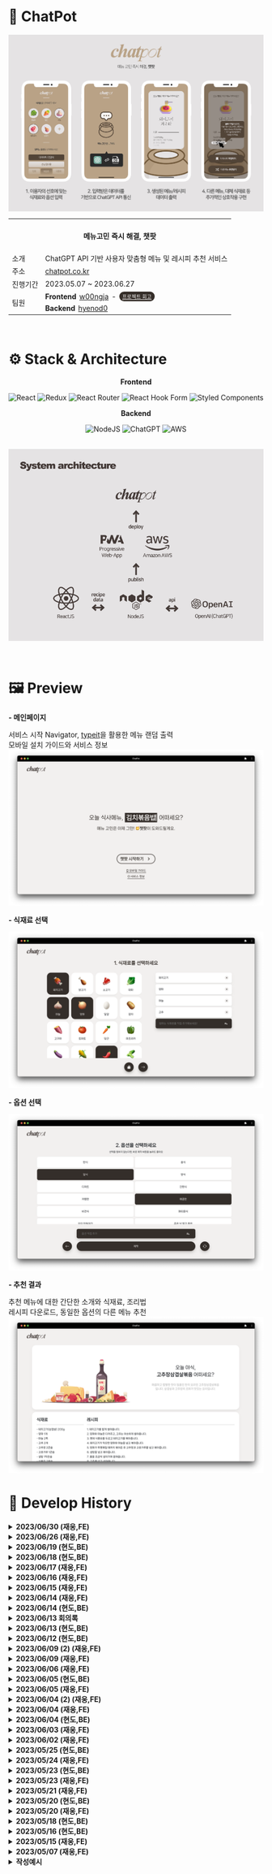 <!-- Project anouncement -->

# 🍯 <b>ChatPot</b>

<img align=center src="./project/screenHistory/overview.png" style="object-fit: cover" />

<br>
<center>
<table align=center>
  <tr>
    <th colspan="2" style="text-align:center"><h4>메뉴고민 즉시 해결, 챗팟</h4></th>
  </tr>
  <tr>
    <td>소개</td>
    <td>ChatGPT API 기반 사용자 맞춤형 메뉴 및 레시피 추천 서비스</td>
  </tr>
  <tr>
    <td>주소</td>
    <td><a href="https://chatpot.co.kr">chatpot.co.kr</a></td>
  </tr>
  <tr >
    <td>진행기간</td>
    <td>2023.05.07 ~ 2023.06.27</td>
  </tr>
  <tr>
    <td rowspan="2">팀원</td>
    <td style="display:flex;align-items:center;gap:6px"><b>Frontend </b><a href="https://github.com/w00ngja">w00ngja</a> - <a style="background-color:#352e29;border-radius:20px;font-size:10px;padding:2px 6px;color:#f2f0ef;cursor:pointer" href="https://w00ngja.tistory.com/108">프로젝트 회고</a></td>
  </tr>
  <tr>
    <td style="display:flex;align-items:center;gap:6px"><b>Backend </b><a href="https://github.com/hyeond0">hyenod0</a></td>
  </tr>
</table>
</center>

<br>

# <b>⚙️ Stack & Architecture</b>

<center>
<div  align=center>
<p><b>Frontend</b></p>

![React](https://img.shields.io/badge/react-%2320232a.svg?style=for-the-badge&logo=react&logoColor=%2361DAFB)
![Redux](https://img.shields.io/badge/redux-%23593d88.svg?style=for-the-badge&logo=redux&logoColor=white)
![React Router](https://img.shields.io/badge/React_Router-CA4245?style=for-the-badge&logo=react-router&logoColor=white)
![React Hook Form](https://img.shields.io/badge/React%20Hook%20Form-%23EC5990.svg?style=for-the-badge&logo=reacthookform&logoColor=white)
![Styled Components](https://img.shields.io/badge/styled--components-DB7093?style=for-the-badge&logo=styled-components&logoColor=white)

<p><b>Backend</b></p>

![NodeJS](https://img.shields.io/badge/node.js-6DA55F?style=for-the-badge&logo=node.js&logoColor=white)
![ChatGPT](https://img.shields.io/badge/chatGPT-74aa9c?style=for-the-badge&logo=openai&logoColor=white)
![AWS](https://img.shields.io/badge/AWS-%23FF9900.svg?style=for-the-badge&logo=amazon-aws&logoColor=white)

<br>
<img  align=center src="./project/src/img/architecture.png">
</div>

</center>

<!-- Develop history -->
<br/>
<br/>

# 🖼️ <b>Preview</b>

<p><b>- 메인페이지</b></p>
<span>서비스 시작 Navigator, <a href="https://www.typeitjs.com/docs/react/">typeit</a>을 활용한 메뉴 랜덤 출력<br/>
모바일 설치 가이드와 서비스 정보</span>
<img src="./project/screenHistory/s1.png">

<br/>
<p><b>- 식재료 선택</b></p>
<span></span>
<img src="./project/screenHistory/s2.png">

<br/>
<p><b>- 옵션 선택</b></p>
<img src="./project/screenHistory/s3.png">

<br/>
<p><b>- 추천 결과</b></p>
<span>추천 메뉴에 대한 간단한 소개와 식재료, 조리법<br/>
레시피 다운로드, 동일한 옵션의 다른 메뉴 추천</span>
<img src="./project/screenHistory/s5.png">

<!-- <br/>
<p><b>- 모바일에서도 완벽하게</b></p>
<br/> -->

# 📝 <b>Develop History</b>

<details>
<summary><b>2023/06/30 (재웅,FE)</b></summary>

<h2><b>✅ Done</b></h2>

- 모바일 환경 터치 이슈 해결

<br>
<h2><b>📚 Next</b></h2>

- 프로젝트 정리

<br>
</details>

<details>
<summary><b>2023/06/26 (재웅,FE)</b></summary>

<h2><b>✅ Done</b></h2>

- 모바일 가이드
- 서비스 정보 (크레딧)
- 그 외 폰트 사이즈 조절 등

<br>
<h2><b>📚 Next</b></h2>

- 임시적으로 Display:none 지정해준 요소들 확인 후, 복구
  - 모바일 환경에서 옵션 선택되지 않는 문제
  - 모바일 환경에서 선택한 식재료 제거되지 않는 문제
- 코드 정리 및 리팩터링

<br>
</details>

<details>
<summary><b>2023/06/19 (현도,BE)</b></summary>

<h2><b>✅ Done</b></h2>

- AWS Route53, 로드 밸런서를 이용한 https 배포
- 도메인 구매 후 적용
  - https://chatpot.co.kr

<br>
<h2><b>📚 Next</b></h2>

- 버그 확인 및 오류 수정

<br>
</details>

<details>
<summary><b>2023/06/18 (현도,BE)</b></summary>

<h2><b>✅ Done</b></h2>

- AWS EC2, pm2를 이용한 임시 버전 배포
- 현재 구현된 모든 기능 테스트

<br>
<h2><b>📚 Next</b></h2>

- 버그 확인 및 오류 수정
- 도메인 구매 후 http를 https로 배포 적용

<br>
</details>

<details>
<summary><b>2023/06/17 (재웅,FE)</b></summary>

<h2><b>✅ Done</b></h2>

- 레시피 저장 기능

<br>
<h2><b>📚 Next</b></h2>

- 프로젝트 정리

<br>
<h2><b>🖼️ Preview</b></h2>
<img src="./project/screenHistory/0617(2).png">
<img src="./project/screenHistory/0617(3).png">

<br>
</details>

<details>
<summary><b>2023/06/16 (재웅,FE)</b></summary>

<h2><b>✅ Done</b></h2>

- React-transition-group 라이브러리 설치
- 페이지 간 전환 애니메이션
- 파비콘 및 페이지명 지정

<br>
<h2><b>📚 Next</b></h2>

- 레시피 저장 기능

<br>
<h2><b>🖼️ Preview</b></h2>
<img src="./project/screenHistory/0616(1).png">
<img src="./project/screenHistory/0616(2).gif">
<img src="./project/screenHistory/0616(3).gif">

<br>
</details>

<details>
<summary><b>2023/06/15 (재웅,FE)</b></summary>

<h2><b>✅ Done</b></h2>

- 레시피 결과 페이지 Alert 및 재추천 기능 구현
- 메인 페이지 애니메이션 (TypeIt)
- 웹폰트 적용

<br>
<h2><b>📚 Next</b></h2>

- 페이지 전환 애니메이션
- 레시피 저장 기능

 <br>
<h2><b>🖼️ Preview</b></h2>
<img src="./project/screenHistory/0615(1).png">
  
<br>
</details>

<details>
<summary><b>2023/06/14 (재웅,FE)</b></summary>

<h2><b>✅ Done</b></h2>

- 모바일 환경에서 옵션 선택시 Hover 제거
- 폼 전송 후 입력란 초기화
- 재렌더링 이슈 해결
  - 원인은 좀 더 알아봐야 할 듯 함
- 식재료 선택 단계에서의 제작 버튼 삭제
- 옵션 선택하지 않았을 경우 Null값 대신 '아무' 레시피를 추천해달라고 요청
- 옵션 페이지 리스트 변경
- 레시피 결과 화면 버튼 재구성

<br>
<h2><b>📚 Next</b></h2>

- Alert1. 올바르지 않은 답변을 받아왔을 때 (윤리 문제 등) 해당 메시지의 전문(State.receiveData.messages[this.length-1].context)을 출력 (->재선택화면으로)
- Alert2. 페이지 새로고침 등으로 레시피 관련 상태 값이 초기화된 경우 (->재선택화면으로)
- 페이지 전환 애니메이션
- 메인 페이지
- 레시피 결과 저장 기능 구현

<br>
</details>

<details>
<summary><b>2023/06/14 (현도,BE)</b></summary>

<h2><b>✅ Done</b></h2>

- 다른 레시피 추천 기능 구현
  - 식재료, 옵션, 추천받은 레시피를 기억하고 다른 레시피를 추천받도록 구현

<br>
<h2><b>📚 Next</b></h2>

- 레시피 저장 기능 구현
  - 버튼을 누르면 현재 추천받은 레시피 html 페이지를 그대로 캡처해서 저장할 수 있는 기능
  <br>
  </details>

<details>
<summary><b>2023/06/13 회의록</b></summary>

<h2><b>📁 회의결과</b></h2>
  
  - 레시피 결과 페이지
    - 공유버튼 > 처음으로
    - 챗봇 > 배너
  - 옵션 페이지
    - 한식 / 중식 / 일식 / 양식 / 디저트
    - 간편식 / 비용이 저렴한 / 매콤한 / 비오는 날 먹기 좋은
    - 비건식 / 락토프리 / 파티음식 / 오이빼줘

<br>
<h2><b>🚨 Error</b></h2>
  
  - 모바일 환경에서 옵션 선택 시 Hover 제거
  - 모바일 접속 시 PWA 알림 안 뜨는 문제
  - 렌더링이슈 (HTML 바인딩 후, 특점 시점에만 렌더링할지)
  - 특정 상황에서 Parsing이 제대로 이루어지지 않는 문제
    - 식재료 직접 작성 + 옵션 미선택 시 발생
    - 테스트 케이스 발견되는대로 추가 예정
  - 아예 옵션까지 전부 입력해야 제작 가능하게 할지
    - 선택완료 전까지 버튼 비활성화? (불투명도 조절 등)
  
<br>
<h2><b>📚 Next</b></h2>

- 메인 페이지 (비디오, TypeIt, 시작버튼)
  - 3D 인터랙션으로 구현하는 것도 구상 중
- 레시피 결과 페이지 (버튼 변경, 페이지 리디자인)
- 옵션 페이지 (리스트 변경)
- 페이지 전환 애니메이션
- 폰트 적용
- 리액트 성능개선 / 프로파일링

<br>
</details>

<details>
<summary><b>2023/06/13 (현도,BE)</b></summary>

<h2><b>✅ Done</b></h2>

- pm2를 통해 터미널 종료 시에도 서버 작동
- React로 Get Mapping시 경로 오류 수정

<br>
<h2><b>📚 Next</b></h2>

- IP주소 도메인으로 변경
  - 카페24를 통해 구현 예정
- 같은 재료와 옵션으로 다른 레시피 추천 기능 구현

<br>
</details>

<details>
<summary><b>2023/06/12 (현도,BE)</b></summary>

<h2><b>✅ Done</b></h2>

- AWS EC2 인스턴스를 이용한 배포
  - http://43.200.255.186:8000/
- EC2 인스턴스에 chatGPT API 환경변수 적용

<br>
<h2><b>📚 Next</b></h2>

- IP주소 도메인으로 변경
- 터미널 종료 시에도 서버가 유지되도록 pm2를 이용한 서버 기동 구현

<br>

<br>
</details>

<details>
<summary><b>2023/06/09 (2) (재웅,FE)</b></summary>

<h2><b>✅ Done</b></h2>

- 식재료 선택하지 않은 상태에서 제작 버튼 클릭 시 예외 처리 구현
- 식재료 / 옵션 초기화 버튼 구현
- 식재료 리스트업 및 아이콘 추가
- Hover, Active 등 상태에 따른 CSS 변화 구현

<br>
<h2><b>📚 Next</b></h2>

- 메인 페이지
  - 비디오 추가
  - TypeIt 추가
  - /selectIngredients 이동 버튼 추가
- 페이지 간 전환 애니메이션 구현

<br>
<h2><b>🖼️ Preview</b></h2>
<img src="./project/screenHistory/0610(2).png">
<img src="./project/screenHistory/0610(1).png">

<br>
</details>

<details>
<summary><b>2023/06/09 (재웅,FE)</b></summary>

<h2><b>✅ Done</b></h2>

- Instruction 별 페이지 분할
  - 페이지별 컴포넌트, 상태 바인딩 재구성
- Navbar 로고 위치 변경 : 웹 / 모바일 화면에서 위치 다름
- (develop only)BuildTIme 위치 변경

<br>
<h2><b>📚 Next</b></h2>

- 제작 버튼 예외처리
  - 담긴 식재료가 없을 시 버튼 비활성화하기
- 식재료 버튼 활성화 CSS 구현
- 페이지 전환 애니메이션 구현
- 폰트, 아이콘
- App.js 코드 정리

<br>
<h2><b>🖼️ Preview</b></h2>
<img src="./project/screenHistory/0609(1).png">
<img src="./project/screenHistory/0609(2).png">

<br>
</details>

<details>
<summary><b>2023/06/06 (재웅,FE)</b></summary>

<h2><b>✅ Done</b></h2>

- / 페이지 재구성
  - App.js 내 / 페이지 분할 (SelectPage, OptionPage)
  - Testpage에서 시험하던 스와이프 / 풀페이지 스크롤 기능 사용 잠시 보류
  - 사유는 onClick 통한 상태값 갱신 시 재렌더링되어 위치가 초기화됨
  - 따라서 뷰포트 크기에 맞는 페이지를 주요 기능 하나씩 사용하게 구성 중에 있음

<br>
</details>

<details>
<summary><b>2023/06/05 (현도,BE)</b></summary>

<h2><b>✅ Done</b></h2>

- chatGPT 질문 수정
  - (에러) parsing하기 좋게 답변이 오게 질문했는데 답변이 원하는대로 오지 않음.
    - 역할 부여 때 써놓은 답변 예시가 undefined로 인식되서 원하는 답변이 돌아오지 않았었음.
    - 역할 부여 뿐 아니라 최종적으로 식재료와 옵션을 받아서 질문할 때 구체적으로 답변하도록 질문 수정.
  - 요리 이름, 식재료, 레시피 순서, 한줄 소개 4개의 변수로 나누어 React로 전송

<br>
<h2><b>📚 Next</b></h2>

- chatGPT 파라미터 조정을 통한 답변 에러 감소

<br>
</details>

<details>
<summary><b>2023/06/05 (재웅,FE)</b></summary>

<h2><b>✅ Done</b></h2>

- /recipe 페이지 레이아웃 및 컴포넌트 재구성
- GPT API 답변 바인딩 및 요청멘트 보정 (Issues 확인바랍니다)

<br>
<h2><b>📚 Next</b></h2>

- / 페이지 레이아웃 및 컴포넌트 구조 변경 (1)
  - 식재료버튼 클릭 시 활성화 CSS 구현 + 식재료별 아이콘 삽입 예정
- /recipe 하단 버튼 (저장, 공유, 리로드) CSS 및 기능 구현 (2)
  - 챗봇 및 로그인 구현

<br>
</details>

<details>
<summary><b>2023/06/04 (2) (재웅,FE)</b></summary>

<h2><b>✅ Done</b></h2>

- /test 풀페이지 스크롤 애니메이션 구현
- lottie-react 라이브러리 설치

<br>
<h2><b>⚙️ in Progess</b></h2>

- GET으로 받아온 데이터 바인딩하여, /recipe에 출력 구현 중
  - 데이터 받아오는 것 이외에도 바인딩 과정에서 문제 발생하여 해결 중

<br>
<h2><b>📚 Next</b></h2>

- /recipe 실제 데이터 받아와지면 바인딩 마무리 + 버튼 기능 구현
- /recipe 페이지 레이아웃 및 컴포넌트 재구성
- / 페이지 레이아웃 및 컴포넌트 구조 변경
  - 변경 후 식재료 선택 시 활성화 CSS 구현 + 식재료별 아이콘 삽입 예정

<br>
</details>

<details>
<summary><b>2023/06/04 (재웅,FE)</b></summary>

<h2><b>✅ Done</b></h2>

- /test 풀페이지 스크롤 애니메이션 구현

<br>
<h2><b>⚙️ in Progess</b></h2>

- /recipe 페이지 레이아웃 재구성 중
  - 그에 따른 App.js 컴포넌트 구조도 바꿀 예정
- GET으로 받아온 데이터 바인딩하여, /recipe에 출력 구현 예정
  - 데이터 받아오는 과정에서 오류가 발생
  - 오류1. response 변수에 담기지 않음
  - 오류2. Parsing 과정에서, GPT가 규칙을 지키지 않아 null로 담기게 됨

<br>
<h2><b>📚 Next</b></h2>

- /recipe 실제 데이터 받아와지면 바인딩 마무리 + 버튼 기능 구현
- / 페이지 레이아웃 및 컴포넌트 구조 변경
  - 변경 후 식재료 선택 시 활성화 CSS 구현 + 식재료별 아이콘 삽입 예정

<br>
</details>

<details>
<summary><b>2023/06/04 (현도,BE)</b></summary>

<h2><b>✅ Done</b></h2>

- 정규 표현식을 이용해 chatGPT에게 받은 추천 레시피를 parsing
- React로 추천받은 레시피 parsing 결과를 전송
  - (에러) axios를 이용해 통신하는데 res.send로 보낸 값을 React에서 제대로 받아오지 못함.
    - axios.get()으로 한번 더 받아오는 것이 아니라 post 요청 후 then을 이용해 결과값을 받아오도록 수정
    - React에서 json 형태로 변환하지 않고 res.json을 이용해 서버에서 json 형태로 전송
- POST 요청받은 식재료, 옵션 값이 null 일때 예외 처리
- <br>
  <h2><b>⚙️ in Progess</b></h2>

- 구현 중인 내용
  - 좀 더 정확한 chatGPT 답변을 위한 역할 부여 메시지, 파라미터 수정

<br>
<h2><b>📚 Next</b></h2>

- 구현 예정
  - aws, heroku 등을 이용한 서버 배포
  - 배포 후 테스트 및 버그 수정

<br>
</details>
<details>
<summary><b>2023/06/03 (재웅,FE)</b></summary>

<h2><b>✅ Done</b></h2>

- MakeRequest
  - Post / Get 구현
  - Get 요청 완료 시 까지 로딩 출력 로직 구현
  - 데이터 정상적으로 넘겨받으면 페이지 이동

<br>
<h2><b>📚 Next</b></h2>

- GPT API에서 요청받아온 실제 데이터 출력 테스트
- /recipe 레이아웃 리팩토링 ..

<br>
</details>

<details>
<summary><b>2023/06/02 (재웅,FE)</b></summary>

<h2><b>✅ Done</b></h2>

- 프로젝트 readme에 개발로그 양식 작성 및 기존 로그 백업
- NavBar 프로필 아이콘 Hover animation

<br>
</details>

<details>
<summary><b>2023/05/25 (현도,BE)</b></summary>
<br>
<h2><b>⚙️ in Progess</b></h2>

- 구현 중인 내용
  - chatGPT 답변을 match, split을 이용해 요리 이름, 식재료, 레시피 순서로 구분
    - (에러) 답변이 원하는 대로 돌아오지 않음.
      - 정확한 답변을 위해 temperature, top_p 등 chatGPT 파라미터 조정
      - 역할 부여 및 user 메시지를 좀 더 구체적으로 수정
  - parsing한 레시피 추천 정보를 res.send를 이용해 React로 전송
    <br>

<br>
</details>
<details>
<summary><b>2023/05/24 (재웅,FE)</b></summary>

<h2><b>✅ Done</b></h2>

- /recipe 페이지 레이아웃
  - bootstrap-grid를 통해 레이아웃과 버튼 구현
  - 모바일 환경에서도 Single Row로 호환

<br>
<h2><b>📚 Next</b></h2>

- Get 요청 통한 GPT API 답변 받아오기
- 받아온 데이터 { 메뉴명 / 소개 / 식재료 / 레시피 } 형태로 Parsing
- Get 요청 성공 전까지 출력할 Loading 화면 구현 및 구조 정립
  - React-query?
  - "제작"버튼 클릭 시 Loading 화면을 "/" 페이지에서 출력 후 Get 성공 시 "/Recipe" 페이지로 이동할 것인지, 이동 후 처리할 것인지

<br>
</details>

<details>
<summary><b>2023/05/23 (현도,BE)</b></summary>

<h2><b>✅ Done</b></h2>

- 이용자가 선택한 옵션, 식재료를 POST 요청으로 받아와 request 값들 저장
- 받아온 request 값들을 이용해 역할이 부여된 chatGPT에게 레시피 추천 요청
- chatGPT가 답변해준 레시피를 서버에 저장

<br>
<h2><b>⚙️ in Progess</b></h2>

- 구현 중인 내용
  - chatGPT가 답변해준 레시피를 요리 이름, 식재료, 레시피 순서로 parsing
  - 좀 더 정확한 chatGPT 답변을 위한 역할 부여 메시지 수정

<br>
<h2><b>📚 Next</b></h2>

- 구현 예정
  - React에서 POST 요청에 대한 chatGPT 답변이 잘 받아지는지 확인
  - 답변이 받아진 상태로 recipe 페이지로 라우팅 되는지 확인

<br>
</details>
<details>
<summary><b>2023/05/23 (재웅,FE)</b></summary>

<!-- 1. 작업 일자에 따라 내림차순으로 작성해주세요 -->
<!-- 2. Agenda 혹은 Error는 Github Issues에 작성해주세요 -->

<h2><b>✅ Done</b></h2>

- 폼 입력 이슈 해결
  - (에러) onChange를 통해 입력받은 값을 State에 저장하려 했으나 콜백함수 사용과정에서 한 글자 입력할 때마다 포커스가 풀리는 문제 발생
  - (해결) React-hook-form 모듈을 통한 이슈 해결
  - 앞으로 구현할 chatBot 페이지나 로그인 등 많은 곳에서 폼 태그를 사용할 것으로 보이기 때문에, 구현과 관리가 용이한 라이브러리를 사용하기로 하였음
- 직접 입력한 식재료 / 옵션의 화면 출력을 State 내부 Reducer를 통해 구현하였음

<br>
<h2><b>📚 Next</b></h2>

- "제작"버튼 클릭 후 페이지 전환 (-> /recipe)
- /recipe 페이지 레이아웃 구현

<br>
</details>

<details>
<summary><b>2023/05/21 (재웅,FE)</b></summary>

<h2><b>✅ Done</b></h2>

- 컴포넌트 분리
  - 기존 App.js에 몰려 있던 컴포넌트들을 개별 파일로 분할하였음
  - App.js에 모든 컴포넌트를 Import 시 가독성이 떨어지기 때문에, 별도의 Components 파일에 컴포넌트를 Import한 후 해당 파일에서 불러오는 식으로 리팩토링하였음.
  - (예시) `import { optionList, selectedList, makeRequest} from './componets.js'`
- 컴포넌트 별 스타일 적용 (Styled-components)
  - 기존 app.js에 클래스 형식으로 분류되어 있던 스타일을 개별 컴포넌트 파일 내부에서 Styled-components를 통해 지정하도록 리팩토링하였음.

<br>
<h2><b>📚 Next</b></h2>

- 폼 입력 이슈 해결 및 입력한 내용 화면 출력 구현

<br>

<h2><b>🖼️ Preview</b></h2>
<img src="./project/screenHistory/0521(1).png">
<!-- 경로예시 -->
<!-- <img src="./project/screenHistory/0507(2).png"> -->
</details>

<details>
<summary><b>2023/05/20 (현도,BE)</b></summary>

<h2><b>✅ Done</b></h2>

- POST 요청 구현
  ```javascript
  app.use(express.json());
  app.use(express.urlencoded({ extended: true }));
  ```
- chatGPT 역할 부여
  - 세계 최고의 요리사이고, 요리 관련 지식이 풍부해 어떤 식재료와 옵션이든 대답해줄 수 있음.
  - 추천은 하나의 요리만 추천해 줌.
  - 답변 순서는 요리 이름, 식재료, 레시피 순서 형태로 답변해줌.
  - Temperature(무작위성, 자유도)를 낮춰 답변에서 일어나는 버그 제어

<br>
<h2><b>⚙️ in Progess</b></h2>

- 구현 중인 내용
  - chatGPT의 답변을 javascript 변수로 parsing
  - parsing된 값들을 React로 전송

<br>
<h2><b>📚 Next</b></h2>

- 구현 예정
  - 요청받은 POST에 대한 response 값을 React에 잘 전송되는지 확인.
  - res.send로 잘 안보내진다면 json 형태로 변환 후 전송.

<br>
</details>

<details>
<summary><b>2023/05/20 (재웅,FE)</b></summary>

<h2><b>✅ Done</b></h2>

- State 바인딩
  - 식재료 및 옵션 클릭 시 State에 값을 저장하고, 선택된 리스트를 화면에 출력하게 하였음
- Ajax 요청
  - Axios를 통해 "제작"버튼 클릭 시 입력해놓은 식재료와 옵션을 객체 형태로 서버에 전송될 수 있게 구현하였음
  - 식재료는 ingredients Key에, 옵션은 options Key에 저장되어 전송

<br>
<h2><b>⚙️ in Progess</b></h2>

- 리스트에 없는 식재료 및 옵션 직접 작성하여 추가
  - (에러) Input 폼에 작성한 값을 State에 저장하는 과정에서 한 글자 입력할 때마다 아웃포커싱되는 현상이 발생. 추가(+) 버튼과 바인딩하기 위해선 꼭 State에 저장해야 되는데 ..

<br>
<h2><b>📚 Next</b></h2>

- 폼 입력 이슈 해결
- 컴포넌트 분리와 개별 스타일링

<br>
</details>
<details>
<summary><b>2023/05/18 (현도,BE)</b></summary>
<h2><b>✅ Done</b></h2>

- Node.js 서버와 chatGPT API 연동
- cors 예외 처리
  ```javascript
  var cors = require("cors");
  app.use(cors());
  ```
- API_KEY 환경변수 처리
  <br>

<br>
<h2><b>📚 Next</b></h2>

- 구현 예정
  - React에서 받아온 식재료, 옵션을 chatGPT에게 전송
  - chatGPT의 레시피 추천 결과를 이름, 식재료, 레시피 순서로 Parsing
  - parsing된 정보를 React로 전송

<br>
</details>
<details>
<summary><b>2023/05/16 (현도,BE)</b></summary>
<h2><b>✅ Done</b></h2>

- Express 웹 서버 생성
- React로 만든 HTML을 Node.js로 전송
- Node.js 서버와 React 연동

<br>

<br>
<h2><b>📚 Next</b></h2>

- 구현 예정
  - chatGPT API 연동
  - React와 Node.js 사이의 데이터 요청

<br>
</details>

<details>
<summary><b>2023/05/15 (재웅,FE)</b></summary>

<h2><b>✅ Done</b></h2>

- 전반적인 레이아웃 구현
  - 선택된 식재료 리스트 출력 (SelectedList)
  - 옵션 선택 (OptionList / SelectedOption)

<br>
<h2><b>📚 Next</b></h2>

- Styled-components 리팩터링
  - 라이브러리 설치 간 오류가 발생하여 사용하지 못했는데, 문제 발견 후 해결하였음
  - (해결) 기존에 설치된 라이브러리의 버전 문제로, 버전업 해주었음
  - (코드) `npm install styled-components@latest`
- State 바인딩
  - 식재료 및 옵션 선택 시 SelectedList에 State 값으로 추가, 화면에 출력까지

<br>
<h2><b>🖼️ Preview</b></h2>
<img src="./project/screenHistory/0515(1).png">
</details>

<details>
<summary><b>2023/05/07 (재웅,FE)</b></summary>

<h2><b>✅ Done</b></h2>

- Route, Redux, Bootstrap 라이브러리 설치
- 식재료 선택 (SelectList) 구현

<br>
<h2><b>⚙️ in Progess</b></h2>

- 식재료 선택 (SelectList) 구현

  - 버튼 활성화 시 CSS 변경, SelectedList에 State 값 전송 구현
  - (에러 1) 클릭 시 변경되는 State 값을 삼항연산자를 통해 Boolean 타입으로 제어하였는데, 콘솔 디버깅 시 한 차례 딜레이 발생
  - (해결 1) 리액트 동작 구조 상 렌더링 우선순위에 의해 발생하는 문제였으며, useEffect 훅을 통해 컴포넌트의 라이프사이클을 조정함으로써 문제 해결

<br>
<h2><b>📚 Next</b></h2>

- 선택된 식재료 (SelectedList) 구현
  - 식재료 선택 시 SelectedList State로 Push
  - SelectedList에서 제거(-) 클릭 시, 해당 이름을 가진 Element 제거

<br>
<h2><b>🖼️ Preview</b></h2>
<img src="./project/screenHistory/0507(2).png">
</details>

<details>
<summary><b>작성예시</b></summary>

<!-- 1. 작업 일자에 따라 내림차순으로 작성해주세요 -->
<!-- 2. Agenda 혹은 Error는 Github Issues에 작성해주세요 -->

<h2><b>✅ Done</b></h2>

- 구현한 내용

<br>
<h2><b>⚙️ in Progess</b></h2>

- 구현 중인 내용
  - 세부사항1
  - 세부사항2

<br>
<h2><b>📚 Next</b></h2>

- 구현 예정
  - 세부사항1
  - 세부사항2

<br>

<h2><b>🖼️ Preview</b></h2>
<img src="">
<!-- 경로예시 -->
<!-- <img src="./project/screenHistory/0507(2).png"> -->
</details>
